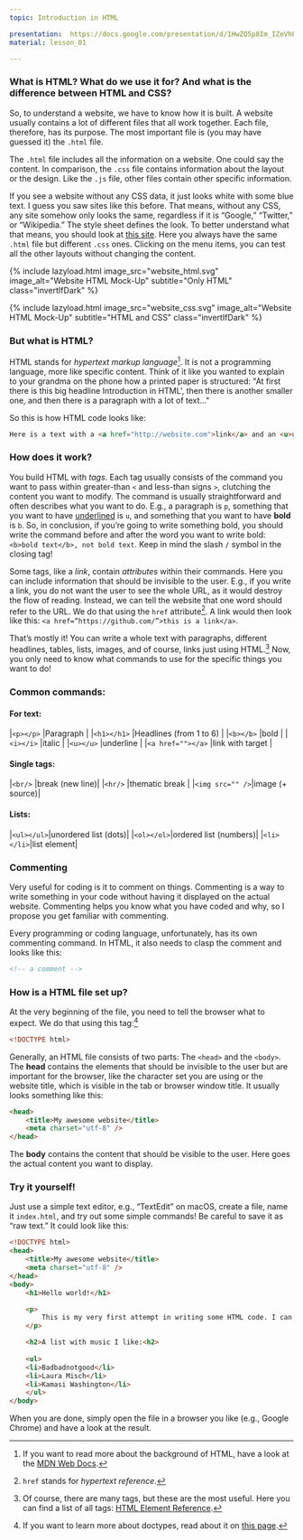 ```yaml
---
topic: Introduction in HTML

presentation:  https://docs.google.com/presentation/d/1HwZQ5p8Im_IZeVhLdMWWyJtNHFENGfESLi-o4d7JKK4
material: lesson_01

---
```


### What is HTML? What do we use it for? And what is the difference between HTML and CSS?

So, to understand a website, we have to know how it is built. A website usually contains a lot of different files that all work together. Each file, therefore, has its purpose. The most important file is (you may have guessed it) the `.html` file.

The `.html` file includes all the information on a website. One could say the content. In comparison, the `.css` file contains information about the layout or the design. Like the `.js` file, other files contain other specific information.

If you see a website without any CSS data, it just looks white with some blue text. I guess you saw sites like this before. That means, without any CSS, any site somehow only looks the same, regardless if it is “Google,” “Twitter,” or “Wikipedia.” The style sheet defines the look. To better understand what that means, you should look at [this site](http://www.csszengarden.com/). Here you always have the same `.html` file but different `.css` ones. Clicking on the menu items, you can test all the other layouts without changing the content.

<div class="multiImages">

{% include lazyload.html image_src="website_html.svg" image_alt="Website HTML Mock-Up" subtitle="Only HTML" class="invertIfDark" %}

{% include lazyload.html image_src="website_css.svg" image_alt="Website HTML Mock-Up" subtitle="HTML and CSS" class="invertIfDark" %}

</div>

### But what is HTML?

HTML stands for _hypertext markup language_[^1]. It is not a programming language, more like specific content. Think of it like you wanted to explain to your grandma on the phone how a printed paper is structured: "At first there is this big headline Introduction in HTML', then there is another smaller one, and then there is a paragraph with a lot of text…"

So this is how HTML code looks like:

```html
Here is a text with a <a href="http://website.com">link</a> and an <u>underlined</u> section.
```

### How does it work?

You build HTML with _tags_. Each tag usually consists of the command you want to pass within greater-than `<` and less-than signs `>`, clutching the content you want to modify. The command is usually straightforward and often describes what you want to do. E.g., a paragraph is `p`, something that you want to have <u>underlined</u> is `u`, and something that you want to have **bold** is `b`. So, in conclusion, if you’re going to write something bold, you should write the command before and after the word you want to write bold: `<b>bold text</b>, not bold text`. Keep in mind the slash `/` symbol in the closing tag!

Some tags, like a _link_, contain _attributes_ within their commands. Here you can include information that should be invisible to the user. E.g., if you write a link, you do not want the user to see the whole URL, as it would destroy the flow of reading. Instead, we can tell the website that one word should refer to the URL. We do that using the `href` attribute[^2]. A link would then look like this: `<a href=”https://github.com/”>this is a link</a>`.

That’s mostly it! You can write a whole text with paragraphs, different headlines, tables, lists, images, and of course, links just using HTML.[^3] Now, you only need to know what commands to use for the specific things you want to do!

### Common commands:

#### For text:

|`<p></p>`          |Paragraph               |
|`<h1></h1>`        |Headlines (from 1 to 6) |
|`<b></b>`          |bold                    |
|`<i></i>`          |italic                  |
|`<u></u>`          |underline               |
|`<a href=""></a>`  |link with target        |

#### Single tags:

|`<br/>`         |break (new line)|
|`<hr/>`         |thematic break  |
|`<img src="" />`|image (+ source)|

#### Lists:

|`<ul></ul>`|unordered list (dots)|
|`<ol></ol>`|ordered list (numbers)|
|`<li></li>`|list element|

### Commenting

Very useful for coding is it to comment on things. Commenting is a way to write something in your code without having it displayed on the actual website. Commenting helps you know what you have coded and why, so I propose you get familiar with commenting.

Every programming or coding language, unfortunately, has its own commenting command. In HTML, it also needs to clasp the comment and looks like this:

```html
<!-- a comment -->
```

### How is a HTML file set up?

At the very beginning of the file, you need to tell the browser what to expect. We do that using this tag:[^4]

```html
<!DOCTYPE html>
```

Generally, an HTML file consists of two parts: The `<head>` and the `<body>`. The **head** contains the elements that should be invisible to the user but are important for the browser, like the character set you are using or the website title, which is visible in the tab or browser window title. It usually looks something like this:

```html
<head>
	<title>My awesome website</title>
	<meta charset="utf-8" />
</head>
```

The **body** contains the content that should be visible to the user. Here goes the actual content you want to display.


### Try it yourself!

Just use a simple text editor, e.g., “TextEdit” on macOS, create a file, name it `index.html`, and try out some simple commands! Be careful to save it as “raw text.” It could look like this:

```html
<!DOCTYPE html>
<head>
	<title>My awesome website</title>
	<meta charset="utf-8" />
</head>
<body>
	<h1>Hello world!</h1>

	<p>
		This is my very first attempt in writing some HTML code. I can write <b>bold</b> or <i>italic</i> texts.
	</p>

	<h2>A list with music I like:<h2>
	
	<ul>
    <li>Badbadnotgood</li>
    <li>Laura Misch</li>
    <li>Kamasi Washington</li>
	</ul>
</body>
```

When you are done, simply open the file in a browser you like (e.g., Google Chrome) and have a look at the result.

[^1]: If you want to read more about the background of HTML, have a look at the [MDN Web Docs](https://developer.mozilla.org/en-US/docs/Web/HTML).
[^2]: `href` stands for _hypertext reference_.
[^3]: Of course, there are many tags, but these are the most useful. Here you can find a list of all tags: [HTML Element Reference](https://www.w3schools.com/TAGS/default.ASP).
[^4]: If you want to learn more about doctypes, read about it on [this page](https://www.freecodecamp.org/news/what-is-the-doctype-declaration-in-html/).
